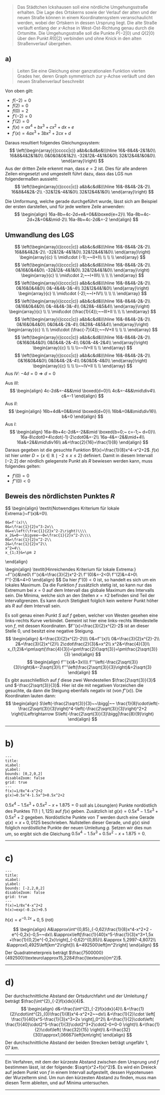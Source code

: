 >Das Städtchen Ickshausen soll eine nördliche Umgehungsstraße erhalten. Die Lage des Ortskerns sowie der Verlauf der alten und der neuen Straße können in einem Koordinatensystem veranschaulicht werden, wobei der Ortskern in dessen Ursprung liegt. Die alte Straße verläuft entlang der $x$-Achse in West-Ost-Richtung genau durch die Ortsmitte. Die Umgehungsstraße soll die Punkte $P( - 2 |0)$ und $Q (2|0)$ über den Punkt $R (0|2)$ verbinden und ohne Knick in den alten Straßenverlauf übergehen.

## a)
>Leiten Sie eine Gleichung einer ganzrationalen Funktion vierten Grades her, deren Graph symmetrisch zur y-Achse verläuft und den neuen Straßenverlauf beschreibt

Von oben gilt:
- $f(-2)=0$
- $f(2)=0$
- $f(0)=2$
- $f'(-2)=0$
- $f'(2)=0$
- $f(x)=ax^4+bx^3+cx^2+dx+e$
- $f'(x)=4ax^3+3bx^2+2cx+d$

Daraus resultiert folgendes Gleichungssystem:
$$
\left(\begin{array}{(ccccc|c)}
	a&b&c&d&e&\\\hline
	16&-8&4&-2&1&0\\
	16&8&4&2&1&0\\
	0&0&0&0&1&2\\
	-32&12&-4&1&0&0\\
	32&12&4&1&0&0\\
\end{array}\right)
$$
Aus der dritten Zeile erkennt man, dass $e=2$ ist. Dies für alle anderen Zeilen eingesetzt und umgestellt führt dazu, dass das LGS nun folgendermaßen aussieht:
$$
\left(\begin{array}{(cccc|c)}
	a&b&c&d&\\\hline
	16&-8&4&-2&-2\\
	16&8&4&2&-2\\
	-32&12&-4&1&0\\
	32&12&4&1&0\\
\end{array}\right)
$$

Die Umformung, welche gerade durchgeführt wurde, lässt sich am Beispiel der ersten darstellen, und für jede weitere Zeile anwenden:
$$
\begin{align}
	16a-8b+4c-2d+e&=0&&\boxed{e=2}\\
	16a-8b+4c-2d+2&=0&&\mid-2\\
	16a-8b+4c-2d&=-2
\end{align}
$$

## Umwandlung des LGS
$$
\left(\begin{array}{(cccc|c)}
	a&b&c&d&\\\hline
	16&-8&4&-2&-2\\
	16&8&4&2&-2\\
	-32&12&-4&1&0\\
	32&12&4&1&0\\
\end{array}\right)
	\begin{array}{c}
		\\ \mid\cdot (-1);~~II+I\\ \\ \\ \\ 
	\end{array}
$$
$$
\left(\begin{array}{(cccc|c)}
	a&b&c&d&\\\hline
	16&-8&4&-2&-2\\
	0&16&0&4&0\\
	-32&12&-4&1&0\\
	32&12&4&1&0\\
\end{array}\right)
	\begin{array}{c}
		\\ \mid\cdot 2;~~I+III\\ \\ \\ \\ 
	\end{array}
$$
$$
\left(\begin{array}{(cccc|c)}
	a&b&c&d&\\\hline
	16&-8&4&-2&-2\\
	0&16&0&4&0\\
	0&-4&4&-3&-4\\
	32&12&4&1&0\\
\end{array}\right)
	\begin{array}{c}
		\\ \mid\cdot (-2);~~I+IV\\ \\ \\ \\ 
	\end{array}
$$
$$
\left(\begin{array}{(cccc|c)}
	a&b&c&d&\\\hline
	16&-8&4&-2&-2\\
	0&16&0&4&0\\
	0&-4&4&-3&-4\\
	0&28&-4&5&4\\
\end{array}\right)
	\begin{array}{c}
		\\ \\ \mid\cdot (\frac{1}{4});~~III+II \\ \\ \\ 
	\end{array}
$$
$$
\left(\begin{array}{(cccc|c)}
	a&b&c&d&\\\hline
	16&-8&4&-2&-2\\
	0&16&0&4&0\\
	0&0&4&-2&-4\\
	0&28&-4&5&4\\
\end{array}\right)
	\begin{array}{c}
		\\ \\ \mid\cdot (\frac{-7}{4});~~IV+II \\ \\ \\ 
	\end{array}
$$
$$
\left(\begin{array}{(cccc|c)}
	a&b&c&d&\\\hline
	16&-8&4&-2&-2\\
	0&16&0&4&0\\
	0&0&4&-2&-4\\
	0&0&-4&-2&4\\
\end{array}\right)
	\begin{array}{c}
		\\ \\  \\~~IV+II \\ \\ 
	\end{array}
$$
$$
\left(\begin{array}{(cccc|c)}
	a&b&c&d&\\\hline
	16&-8&4&-2&-2\\
	0&16&0&4&0\\
	0&0&4&-2&-4\\
	0&0&0&-4&0\\
\end{array}\right)
	\begin{array}{c}
		\\ \\  \\~~IV+II \\ \\ 
	\end{array}
$$
Aus $IV:$
$-4d=0\Rightarrow d=0$

Aus $III:$
$$
\begin{align}
	4c-2d&=-4&&\mid \boxed{d=0}\\
	4c&=-4&&\mid\div4\\
	c&=-1
\end{align}
$$
Aus $II:$
$$
\begin{align}
	16b+4d&=0&&\mid \boxed{d=0}\\
	16b&=0&&\mid\div16\\
	b&=0
\end{align}
$$
Aus $I:$
$$
\begin{align}
	16a-8b+4c-2d&=-2&&\mid \boxed{b=0;~ c=-1;~ d=0}\\
	16a-8\cdot0+4\cdot(-1)-2\cdot0&=-2\\
	16a-4&=-2&&\mid+4\\
	16a&=2&&\mid\div16\\
	a&=\frac{2}{16}=\frac{1}{8}
\end{align}
$$
Daraus gegeben ist die gesuchte Funktion $f(x)=\frac{1}{8}x^4-x^2+2$.
$f(x)$ ist hier unter $D=\{x\in\mathbb{R}\mid -2\le x\le 2\}$ definiert.
Damit in diesem Intervall $\left[-2;2\right]$ der nördlich gelegenste Punkt als $R$ bewiesen werden kann, muss folgendes gelten:
- $f'(0)=0$
- $f''(0)<0$

## Beweis des nördlichsten Punktes $R$
$$
\begin{align}
	\textit{Notwendiges Kriterium für lokale Extrema:}~f'(x)&=0\\\\
	
	0&=f'(x)\\
	0&=\frac{1}{2}x^3-2x\\
	0&=x\left(\frac{1}{2}x^2-2\right)\\\\
	x_2&=0~~\bigvee~~0=\frac{1}{2}x^2-2\\\\
	0&=\frac{1}{2}x^2-2\\
	2&=\frac{1}{2}x^2\\
	x^2=4\\
	x_{1;3}&=\pm 2
\end{align}
$$
$$
\begin{align}
	\textit{Hinreichendes Kriterium für lokale Extrema:}
		~f''(x)&\ne0\\
	f''(x)&=\frac{3}{2}x^2-2\\
	f''(0)&=-2<0\\
	f''(2)&=4>0\\
	f''(-2)&=4>0
\end{align}
$$
Da hier $f''(0)<0$ ist, so handelt es sich um ein lokales Maximum. Da die Funktion $f$ zusätzlich stetig ist, so kann nur das Extremum bei $x=0$ auf dem Intervall das globale Maximum des Intervalls sein. Die Minima, welche sich an den Stellen $x=\pm2$ befinden sind Teil der Intervallgrenzen. Es kann durch Stetigkeit folglich kein weiterer Punkt höher als $R$ auf dem Intervall sein.

Es soll genau einen Punkt $S$ auf $f$ geben, welcher von Westen gesehen eine links-rechts Kurve verbindet. Gemeint ist hier eine links-rechts Wendestelle von $f$, mit dessen Koordinaten.
$f''(x)=\frac{3}{2}x^{2}-2$ ist an dieser Stelle $0$, und besitzt eine negative Steigung.
$$
\begin{align}
	&=\frac{3}{2}x^{2}-2\\\\
	0&=f''(x)\\
	0&=\frac{3}{2}x^{2}-2\\
	2&=\frac{3}{2}x^{2}\\
	2\cdot\frac{2}{3}&=x^2\\
	x^2&=\frac{4}{3}\\
	x_{1;2}&=\pm\sqrt{\frac{4}{3}}=\pm\frac{2}{\sqrt{3}}=\pm\frac{2\sqrt{3}}{3}
\end{align}
$$
$$
\begin{align}
	f'''(x)&=3x\\\\
	f'''\left(-\frac{2\sqrt{3}}{3}\right)&=-2\sqrt{3}\\
	f'''\left(\frac{2\sqrt{3}}{3}\right)&=2\sqrt{3}
\end{align}
$$
Es gibt ausschließlich auf $f$ diese zwei Wendestellen $\frac{2\sqrt{3}}{3}$ und $-\frac{2\sqrt{3}}{3}$. Hier ist die mit negativen Vorzeichen die gesuchte, da dann die Steigung ebenfalls negativ ist (von $f''(x)$).
Die Koordinaten lauten dann:
$$
\begin{align}
	S\left(-\frac{2\sqrt{3}}{3}~~\bigg|~~
		\frac{1}{8}\cdot\left(-\frac{2\sqrt{3}}{3}\right)^4-\left(-\frac{2\sqrt{3}}{3}\right)^2+2
	\right)\Leftrightarrow S\left(-\frac{2\sqrt{3}}{3}\bigg|\frac{8}{9}\right)
\end{align}
$$

---
# b)

```functionplot
---
title: 
xLabel: 
yLabel: 
bounds: [0,2,0,2]
disableZoom: false
grid: true
---
f(x)=1/8x^4-x^2+2
g(x)=0.5x^4-1.5x^3+0.5x^2+2
```
$0.5x^{4}-1.5x^{3}+0.5x^{2}-x+1.875=0$ soll als Lösung(en) Punkte nordöstlich des Punktes $T(1\mid1,125)$ auf $f(x)$ geben.
Zusätzlich ist $g(x)=0.5x^{4}-1.5x^{3}+0.5x^{2}+2$ gegeben.
Nordöstliche Punkte von $T$ werden durch eine Gerade $q(x)=x+0,0125$ beschrieben. Nullstellen dieser Gerade, und $g(x)$ sind folglich nordöstliche Punkte der neuen Umleitung $g$.
Setzen wir dies nun um, so ergibt sich die Gleichung $0.5x^{4}-1.5x^{3}+0.5x^{2}-x+1.875=0$.

---
# c)
```functionplot
---
title: 
xLabel: 
yLabel: 
bounds: [-2,2,0,2]
disableZoom: false
grid: true
---
f(x)=1/8x^4-x^2+2
h(x)=exp(-0.2x)+0.5
```
$h(x)=e^{-0,2x}+0,5$ (rot)

$$
\begin{align}
	A&\approx\int^{0,85}_{-0,62}\frac{1}{8}x^4-x^2+2
		-e^{-0,2x}-0,5~~dx\\
	&\approx\left[\frac{1}{40}x^5-\frac{1}{3}x^3+1,5x
		+\frac{1}{0,2}e^{-0,2x}\right]_{-0,62}^{0,85}\\
	&\approx 5,2997-4,8072\\
	&\approx0,4925\left[km^2\right]\\
	&=492500\left[m^2\right]
\end{align}
$$
Der Quadratmeterpreis beträgt $\frac{7500000}{492500}\texteuro\approx15,2284\frac{\texteuro}{m^2}$.

---
# d)
Der durchschnittliche Abstand der Ortsdurchfahrt und der Umleitung $f$ beträgt $\frac{\int^{2}_{-2}f(x)dx}{4}$.
$$
\begin{align}
	d&=\frac{\int^{2}_{-2}f(x)dx}{4}\\
	&=\frac{1}{2}\cdot\int^{2}_{0}\frac{1}{8}x^4-x^2+2~~dx\\
	&=\frac{1}{2}\cdot
		\left[
			\frac{1}{40}x^5-\frac{1}{3}x^3+2x
		\right]_0^2\\
	&=\frac{1}{2}\cdot\left(
			\frac{1}{40}\cdot2^5-\frac{1}{3}\cdot2^3+2\cdot2-0+0-0
		\right)\\
	&=\frac{1}{2}\cdot\left(
			\frac{32}{15}
		\right)\\
	&=\frac{32}{30}\approx1,06667\left[km\right]
\end{align}
$$
Der durchschnittliche Abstand der beiden Strecken beträgt ungefähr $1,07~km$.

---
Ein Verfahren, mit dem der kürzeste Abstand zwischen dem Ursprung und $f$ bestimmen lässt, ist der folgende: $\sqrt{x^2+f(x)^2}$. Es wird ein Dreieck auf jedem Punkt von $f$ in einem Intervall aufgestellt, dessen Hypotenusen der Wurzelterm sind. Um nun den kürzesten Abstand zu finden, muss man diesen Term ableiten, und auf Minima untersuchen.

---